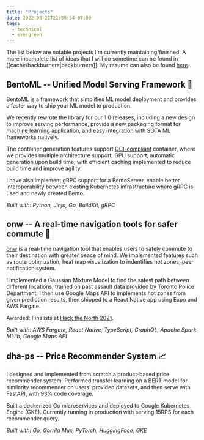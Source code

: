 ```yaml
---
title: "Projects"
date: 2022-08-21T21:50:54-07:00
tags:
  - technical
  - evergreen
---
```


The list below are notable projects I'm currently maintaining/finished. A more incomplete list of ideas that I will do sometime can be found in [[cache/backburners|backburners]]. My resume can also be found [here](https://aarnphm.xyz/resumes/2022-aaronpham-resume.pdf).

## BentoML -- Unified Model Serving Framework 🍱

BentoML is a framework that simplifies ML model deployment and provides a faster way to ship your ML model to production.

We recently rewrote the library for our 1.0 releases, including a new design to improve serving performance, provide a new packaging format for machine learning application, and easy integration with SOTA ML frameworks natively.

The container generation features support [OCI-compliant](/cache/container.md) container, where we provides multiple architecture support, GPU support, automatic generation upon build time, with efficient caching implemented to reduce build time and improve agility.

I have also implement gRPC support for a BentoServer, enable better interoperability between existing Kubernetes infrastructure where gRPC is used and newly created Bento.

_Built with: Python, Jinja, Go, BuildKit, gRPC_

## onw -- A real-time navigation tools for safer commute 📌

[onw](https://github.com/tiproad/omw) is a real-time navigation tool that enables users to safely commute to their destination with greater peace of mind. We implemented features such as route optimization, heat map visualization to indentifies hot zones, peer notification system.

I implemented a Gaussian Mixture Model to find the safest path between different locations, trained on past assault data provided by Toronto Police Department. I then use Google Maps API to implements hot zones from given prediction results, then shipped to a React Native app using Expo and AWS Fargate.

Awarded: Finalists at [Hack the North 2021](https://devpost.com/software/twogether).

_Built with: AWS Fargate, React Native, TypeScript, GraphQL, Apache Spark MLlib, Google Maps API_

## dha-ps -- Price Recommender System 📈

I designed and implemented from scratch a product-based price recommender system.
Performed transfer learning on a BERT model for similarity recommender on users'
provided datasets, and then serve with FastAPI, with 93% code coverage.

Built a dockerized Go microservices and deployed to Google Kubernetes Engine (GKE).
Currently running in production with serving 15RPS for each recommender query.

_Built with: Go, Gorrila Mux, PyTorch, HuggingFace, GKE_
